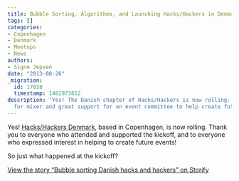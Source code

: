 ```yaml
---
title: Bubble Sorting, Algorithms, and Launching Hacks/Hackers in Denmark
tags: []
categories:
- Copenhagen
- Denmark
- Meetups
- News
authors:
- Signe Jepsen
date: "2013-08-26"
_migration:
  id: 17038
  timestamp: 1482973852
description: 'Yes! The Danish chapter of Hacks/Hackers is now rolling. Huge support
  for mixer and great support for an event committee to help create future events. '
---
```


Yes! [Hacks/Hackers Denmark][1], based in Copenhagen, is now rolling. Thank you to everyone who attended and supported the kickoff, and to everyone who expressed interest in helping to create future events!

So just what happened at the kickoff?

<noscript>
  <a href="https://storify.com/signedamj/mixing-danish-hacks-and-hackers.html" target="_blank">View the story &#8220;Bubble sorting Danish hacks and hackers&#8221; on Storify</a>
</noscript>

 [1]: http://www.meetup.com/Hacks-Hackers-DK/